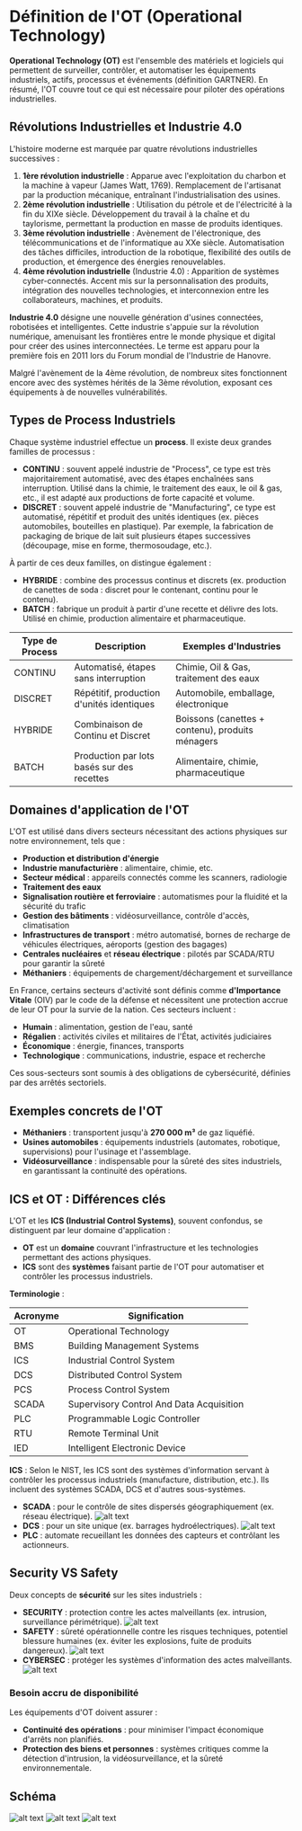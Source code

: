 # Définition de l'OT (Operational Technology)

**Operational Technology (OT)** est l'ensemble des matériels et logiciels qui permettent de surveiller, contrôler, et automatiser les équipements industriels, actifs, processus et événements (définition GARTNER). En résumé, l'OT couvre tout ce qui est nécessaire pour piloter des opérations industrielles.

## Révolutions Industrielles et Industrie 4.0

L'histoire moderne est marquée par quatre révolutions industrielles successives :

1. **1ère révolution industrielle** : Apparue avec l'exploitation du charbon et la machine à vapeur (James Watt, 1769). Remplacement de l'artisanat par la production mécanique, entraînant l'industrialisation des usines.
2. **2ème révolution industrielle** : Utilisation du pétrole et de l'électricité à la fin du XIXe siècle. Développement du travail à la chaîne et du taylorisme, permettant la production en masse de produits identiques.
3. **3ème révolution industrielle** : Avènement de l'électronique, des télécommunications et de l'informatique au XXe siècle. Automatisation des tâches difficiles, introduction de la robotique, flexibilité des outils de production, et émergence des énergies renouvelables.
4. **4ème révolution industrielle** (Industrie 4.0) : Apparition de systèmes cyber-connectés. Accent mis sur la personnalisation des produits, intégration des nouvelles technologies, et interconnexion entre les collaborateurs, machines, et produits.

**Industrie 4.0** désigne une nouvelle génération d'usines connectées, robotisées et intelligentes. Cette industrie s'appuie sur la révolution numérique, amenuisant les frontières entre le monde physique et digital pour créer des usines interconnectées. Le terme est apparu pour la première fois en 2011 lors du Forum mondial de l'Industrie de Hanovre.

Malgré l'avènement de la 4ème révolution, de nombreux sites fonctionnent encore avec des systèmes hérités de la 3ème révolution, exposant ces équipements à de nouvelles vulnérabilités.

## Types de Process Industriels

Chaque système industriel effectue un **process**. Il existe deux grandes familles de processus :

- **CONTINU** : souvent appelé industrie de "Process", ce type est très majoritairement automatisé, avec des étapes enchaînées sans interruption. Utilisé dans la chimie, le traitement des eaux, le oil & gas, etc., il est adapté aux productions de forte capacité et volume.
- **DISCRET** : souvent appelé industrie de "Manufacturing", ce type est automatisé, répétitif et produit des unités identiques (ex. pièces automobiles, bouteilles en plastique). Par exemple, la fabrication de packaging de brique de lait suit plusieurs étapes successives (découpage, mise en forme, thermosoudage, etc.).

À partir de ces deux familles, on distingue également :

- **HYBRIDE** : combine des processus continus et discrets (ex. production de canettes de soda : discret pour le contenant, continu pour le contenu).
- **BATCH** : fabrique un produit à partir d'une recette et délivre des lots. Utilisé en chimie, production alimentaire et pharmaceutique.

| Type de Process | Description                                         | Exemples d'Industries                          |
|-----------------|-----------------------------------------------------|-----------------------------------------------|
| CONTINU         | Automatisé, étapes sans interruption                | Chimie, Oil & Gas, traitement des eaux        |
| DISCRET         | Répétitif, production d'unités identiques           | Automobile, emballage, électronique           |
| HYBRIDE         | Combinaison de Continu et Discret                   | Boissons (canettes + contenu), produits ménagers |
| BATCH           | Production par lots basés sur des recettes          | Alimentaire, chimie, pharmaceutique           |

## Domaines d'application de l'OT

L'OT est utilisé dans divers secteurs nécessitant des actions physiques sur notre environnement, tels que :

- **Production et distribution d'énergie**
- **Industrie manufacturière** : alimentaire, chimie, etc.
- **Secteur médical** : appareils connectés comme les scanners, radiologie
- **Traitement des eaux**
- **Signalisation routière et ferroviaire** : automatismes pour la fluidité et la sécurité du trafic
- **Gestion des bâtiments** : vidéosurveillance, contrôle d'accès, climatisation
- **Infrastructures de transport** : métro automatisé, bornes de recharge de véhicules électriques, aéroports (gestion des bagages)
- **Centrales nucléaires** et **réseau électrique** : pilotés par SCADA/RTU pour garantir la sûreté
- **Méthaniers** : équipements de chargement/déchargement et surveillance

En France, certains secteurs d'activité sont définis comme **d'Importance Vitale** (OIV) par le code de la défense et nécessitent une protection accrue de leur OT pour la survie de la nation. Ces secteurs incluent :

- **Humain** : alimentation, gestion de l'eau, santé
- **Régalien** : activités civiles et militaires de l'État, activités judiciaires
- **Économique** : énergie, finances, transports
- **Technologique** : communications, industrie, espace et recherche

Ces sous-secteurs sont soumis à des obligations de cybersécurité, définies par des arrêtés sectoriels.

## Exemples concrets de l'OT

- **Méthaniers** : transportent jusqu'à **270 000 m³** de gaz liquéfié.
- **Usines automobiles** : équipements industriels (automates, robotique, supervisions) pour l'usinage et l'assemblage.
- **Vidéosurveillance** : indispensable pour la sûreté des sites industriels, en garantissant la continuité des opérations.

## ICS et OT : Différences clés

L'OT et les **ICS (Industrial Control Systems)**, souvent confondus, se distinguent par leur domaine d'application :

- **OT** est un **domaine** couvrant l'infrastructure et les technologies permettant des actions physiques.
- **ICS** sont des **systèmes** faisant partie de l'OT pour automatiser et contrôler les processus industriels.

**Terminologie** :

| Acronyme | Signification                                |
|----------|----------------------------------------------|
| OT       | Operational Technology                       |
| BMS      | Building Management Systems                  |
| ICS      | Industrial Control System                    |
| DCS      | Distributed Control System                   |
| PCS      | Process Control System                       |
| SCADA    | Supervisory Control And Data Acquisition     |
| PLC      | Programmable Logic Controller                |
| RTU      | Remote Terminal Unit                         |
| IED      | Intelligent Electronic Device                |

**ICS** : Selon le NIST, les ICS sont des systèmes d'information servant à contrôler les processus industriels (manufacture, distribution, etc.). Ils incluent des systèmes SCADA, DCS et d'autres sous-systèmes.

- **SCADA** : pour le contrôle de sites dispersés géographiquement (ex. réseau électrique).
![alt text](./img/0c926655e4f1d7a3cd8a5ab762f4f139.png)
- **DCS** : pour un site unique (ex. barrages hydroélectriques).
![alt text](./img/1607dd6bf94da62508f9ab63c6720a28-1.png)
- **PLC** : automate recueillant les données des capteurs et contrôlant les actionneurs.

## Security VS Safety

Deux concepts de **sécurité** sur les sites industriels :

- **SECURITY** : protection contre les actes malveillants (ex. intrusion, surveillance périmétrique).
![alt text](./img/4d5012ba435b179c34ed0a4a63a47076.png)
- **SAFETY** : sûreté opérationnelle contre les risques techniques, potentiel blessure humaines (ex. éviter les explosions, fuite de produits dangereux).
![alt text](./img/6fde7162345dafd5f9336244be36df04.png)
- **CYBERSEC** : protéger les systèmes d'information des actes malveillants.
![alt text](<./img/Diagramme sans nom-Implantation_Site.drawio.svg>)

### Besoin accru de **disponibilité**

Les équipements d'OT doivent assurer :

- **Continuité des opérations** : pour minimiser l'impact économique d'arrêts non planifiés.
- **Protection des biens et personnes** : systèmes critiques comme la détection d'intrusion, la vidéosurveillance, et la sûreté environnementale.

## Schéma

![alt text](./img/HMI-technology-in-process-control.jpg)
![alt text](./img/image.png)
![alt text](./img/main-elements-of-a-CNC-machine-1.webp)

